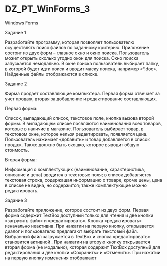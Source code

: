 # DZ_PT_WinForms_3
Windows Forms

Задание 1

Разработайте программу, которая позволяет пользователю осуществлять 
поиск файлов по заданному критерию. Приложение состоит из двух форм 
– главное окно и окно поиска. Пользователь может 
открыть сколько угодно окон для поиска. Окно поиска запускается 
немодально. В окне поиска пользователь выбирает папку, в которой 
будет идти поиск и вводит маску поиска, например «*.doc». Найденные 
файлы отображаются в списке.

Задание 2

Фирма продает составляющие компьютера. Первая форма отвечает за 
учет продаж, вторая за добавление и редактирование составляющих.

Первая форма:

Список, выпадающий список, текстовое поле, кнопка вызова 
второй формы. В выпадающем списке появляются наименования 
всех товаров, которые в наличие в магазине. Пользователь выбирает
товар, в текстовом окне, которое нельзя редактировать, появляется цена. 
Пользователь нажимает «добавить» и товар добавляется 
в список продаж. Также должно быть окошко, которое выводит 
общую стоимость.

Вторая форма:

Информация о комплектующих (наименование, характеристика, 
описание и цена) вводится в текстовые поля; в список добавляется 
текстовая строка, содержащая информацию о товаре, кроме цены, 
цена в списке не видна, но содержится; также комплектующие можно 
редактировать.

Задание 3

Разработайте приложение, которое состоит из двух форм. Первая 
форма содержит TextBox доступный только для чтения и две кнопки 
«загрузить файл» и «редактировать». Кнопка «редактировать» изначально
неактивна. При нажатии на первую кнопку, открывается диалог и пользователю
предлагают выбрать текстовый файл. Выбранный 
файл загружается в TextBox и кнопка «редактировать» становится активной
. При нажатии на вторую кнопку открывается вторая форма 
(не модально), которая содержит TextBox доступный для редактирования и
две кнопки «Сохранить» и «Отменить». При нажатии на первую кнопку изменения отображают

